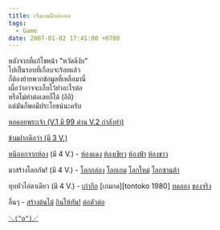 ```yaml
---
title: เว็บเกมฝึกอ่องออ
tags:
  - Game
date: 2007-01-02 17:41:00 +0700
---
```


หลังจากที่แก้ไขหน้า "หวัดดีงับ"  
ไปเป็นรอบที่เกือบจะร้อยแล้ว  
ก็ต้องย้ายพวกข้อมูลที่เหลือมานี่  
เผื่อว่าอาจจะเก็บไว้ทำอะไรต่อ  
หรือไม่ทำต่อเลยก็ได้ (อิอิ)  
แต่มันก็พอมีประโยชน์นะครับ

[หอคอยพระเจ้า (V.1 มี 99 ด่าน V.2 กำลังทำ)][godtower]

[ข้ามฝากดีกว่า (มี 3 V.)][cross the river]

[หนีออกจากห้อง][escape the room] (มี 4 V.) -
[ห้องแดง][red room]
[ห้องเขียว][green room]
[ห้องฟ้า][blue room]
[ห้องขาว][white room]

มาสร้างโลกกัน! (มี 4 V.) -
[โลกกล่อง][grow cube]
[โลกเกม][grow rpg]
[โลกใหม่][grow v3]
[โลกซานต้า][grow tree]

ทุบหัวไอ่ตาเดียว (มี 4 V.) -
[เก๋ากึก][tontie tontoko]
[เกมกด][tontoko 1980]
[ทดลอง][tontie v0]
[ของจริง][tontie v1]

อื่นๆ - [สร้างต้นไม้][vanilla]
[กินให้ทัน!][hatch]
[ต่อตัวต่อ][movie puzzle]

[`＼(^o^)／`][owata]


[godtower]: //www.godtower.com/
[cross the river]: //www.plastelina.net/

[escape the room]: //www.fasco-csc.com/
[red room]: //www.fasco-csc.com/works/crimson/crimson_e.php
[green room]: //www.fasco-csc.com/works/viridian/index_e.php
[blue room]: //www.fasco-csc.com/works/bluechamber/index_e.php
[white room]: //www.fasco-csc.com/works/white/white.php

[grow cube]: //www.eyezmaze.com/grow/cube/index.html
[grow rpg]: //www.eyezmaze.com/grow/RPG/index.html
[grow v3]: //www.eyezmaze.com/grow/v3/index.html
[grow tree]: //www.eyezmaze.com/grow/tree/index.html

[tontie tontoko]: //www.eyezmaze.com/tontie/tontoko/index.html
[tontie 1980]: //www.eyezmaze.com/tontie/1980/index.html
[tontie v0]: //www.eyezmaze.com/tontie/v0/index.html
[tontie v1]: //www.eyezmaze.com/tontie/v1/index.html

[vanilla]: //www.eyezmaze.com/vanilla/index.html
[hatch]: //www.eyezmaze.com/hatch/v0/index.html
[movie puzzle]: //www.eyezmaze.com/eyezblog/2005/10/movie_puzzle_ver0.html

[owata]: //blog53.fc2.com/k/king75/file/owata.html
